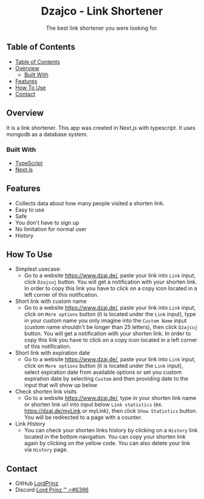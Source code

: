 <h1 align="center">Dzajco - Link Shortener</h1>

<div align="center">
The best link shortener you were looking for.</div>

<!-- TABLE OF CONTENTS -->

## Table of Contents

- [Table of Contents](#table-of-contents)
- [Overview](#overview)
  - [Built With](#built-with)
- [Features](#features)
- [How To Use](#how-to-use)
- [Contact](#contact)

<!-- OVERVIEW -->

## Overview

It is a link shortener. This app was created in Next.js with typescript. It uses mongodb as a database system.

### Built With

<!-- This section should list any major frameworks that you built your project using. Here are a few examples.-->

- [TypeScript](https://www.typescriptlang.org/)
- [Next.js](https://nextjs.org/)

## Features

- Collects data about how many people visited a shorten link.
- Easy to use
- Safe
- You don't have to sign up
- No limitation for normal user
- History

## How To Use

<!-- Example: -->

- Simplest usecase:
  - Go to a website https://www.dzaj.de/, paste your link into `Link` input, click `Dżajcuj` button. You will get a notification with your shorten link. In order to copy this link you have to click on a copy icon located in a left corner of this notification.
- Short link with custom name
  - Go to a website https://www.dzaj.de/, paste your link into `Link` input, click on `More options` button (it is located under the `Link` input), type in your custom name you only imagine into the `Custom Name` input (custom name shouldn't be longer than 25 letters), then click `Dżajcuj` button. You will get a notification with your shorten link. In order to copy this link you have to click on a copy icon located in a left corner of this notification.
- Short link with expiration date
  - Go to a website https://www.dzaj.de/, paste your link into `Link` input, click on `More options` button (it is located under the `Link` input), select expiration date from available options or set you custom expiration date by selecting `Custom` and then providing date to the input that will show up below
- Check shorten link visits
  - Go to a website https://www.dzaj.de/, type in your shorten link name or shorten link url into input below `Link statistics` (ex. https://dzaj.de/myLink or myLink), then click `Show Statistics` button. You will be redirected to a page with a counter.
- Link History
  - You can check your shorten links history by clicking on a `History` link located in the bottom navigation. You can copy your shorten link again by clicking on the yellow code. You can also delete your link via `History` page.

## Contact

- GitHub [LordPrinz](https://github.com/LordPrinz)
- Discord [<c2>Lord Prinz ™ 🔥#6396](https://discord.com/users/520676533279522817)
